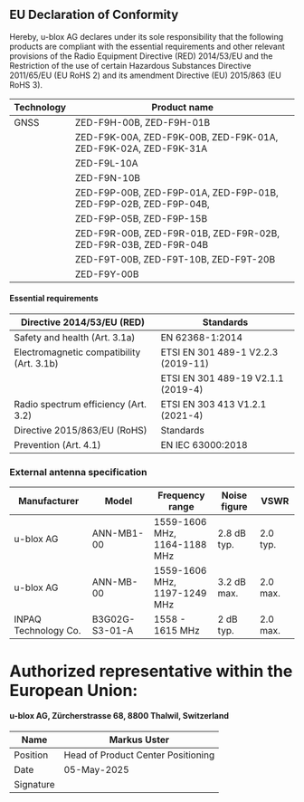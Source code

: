 

## **EU Declaration of Conformity**

Hereby, u-blox AG declares under its sole responsibility that the following products are compliant with the essential requirements and other relevant provisions of the Radio Equipment Directive (RED) 2014/53/EU and the Restriction of the use of certain Hazardous Substances Directive 2011/65/EU (EU RoHS 2) and its amendment Directive (EU) 2015/863 (EU RoHS 3).

| Technology | Product name                                                     |
|------------|------------------------------------------------------------------|
| GNSS       | ZED-F9H-00B, ZED-F9H-01B                                         |
|            | ZED-F9K-00A, ZED-F9K-00B, ZED-F9K-01A, ZED-F9K-02A, ZED-F9K-31A  |
|            | ZED-F9L-10A                                                      |
|            | ZED-F9N-10B                                                      |
|            | ZED-F9P-00B, ZED-F9P-01A, ZED-F9P-01B, ZED-F9P-02B, ZED-F9P-04B, |
|            | ZED-F9P-05B, ZED-F9P-15B                                         |
|            | ZED-F9R-00B, ZED-F9R-01B, ZED-F9R-02B, ZED-F9R-03B, ZED-F9R-04B  |
|            | ZED-F9T-00B, ZED-F9T-10B, ZED-F9T-20B                            |
|            | ZED-F9Y-00B                                                      |

#### **Essential requirements**

| Directive 2014/53/EU (RED)                | Standards                          |
|-------------------------------------------|------------------------------------|
| Safety and health (Art. 3.1a)             | EN 62368-1:2014                    |
| Electromagnetic compatibility (Art. 3.1b) | ETSI EN 301 489-1 V2.2.3 (2019-11) |
|                                           | ETSI EN 301 489-19 V2.1.1 (2019-4) |
| Radio spectrum efficiency (Art. 3.2)      | ETSI EN 303 413 V1.2.1 (2021-4)    |
| Directive 2015/863/EU (RoHS)              | Standards                          |
| Prevention (Art. 4.1)                     | EN IEC 63000:2018                  |

### **External antenna specification**

| Manufacturer         | Model          | Frequency range                 | Noise figure | VSWR     |
|----------------------|----------------|---------------------------------|--------------|----------|
| u-blox AG            | ANN-MB1-00     | 1559-1606 MHz,<br>1164-1188 MHz | 2.8 dB typ.  | 2.0 typ. |
| u-blox AG            | ANN-MB-00      | 1559-1606 MHz,<br>1197-1249 MHz | 3.2 dB max.  | 2.0 max. |
| INPAQ Technology Co. | B3G02G-S3-01-A | 1558 - 1615 MHz                 | 2 dB typ.    | 2.0 max. |



# Authorized representative within the European Union:

#### u-blox AG, Zürcherstrasse 68, 8800 Thalwil, Switzerland

| Name      | Markus Uster                       |
|-----------|------------------------------------|
| Position  | Head of Product Center Positioning |
| Date      | 05-May-2025                        |
| Signature |                                    |